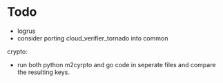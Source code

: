 # Todo

* logrus
* consider porting cloud_verifier_tornado into common


crypto:

* run both python m2cyrpto and go code in seperate files and compare the resulting keys.
